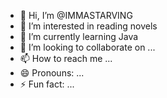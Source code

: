 - 👋 Hi, I’m @IMMASTARVING
- 👀 I’m interested in reading novels
- 🌱 I’m currently learning Java
- 💞️ I’m looking to collaborate on ...
- 📫 How to reach me ...
- 😄 Pronouns: ...
- ⚡ Fun fact: ...

<!---
IMMASTARVING/IMMASTARVING is a ✨ special ✨ repository because its `README.md` (this file) appears on your GitHub profile.
You can click the Preview link to take a look at your changes.
--->
